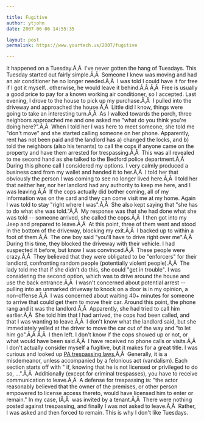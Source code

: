 ```yaml
---

title: Fugitive
author: ytjohn
date: 2007-06-06 14:55:35

layout: post
permalink: https://www.yourtech.us/2007/fugitive

---
```

It happened on a Tuesday.Ã‚Â  I've never gotten the hang of Tuesdays.
This Tuesday started out fairly simple.Ã‚Â  Someone I knew was moving and had an air conditioner he no longer needed.Ã‚Â  I was told I could have it for free if I got it myself.. otherwise, he would leave it behind.Ã‚Â Ã‚Â  Free is usually a good price to pay for a known working air conditioner, so I accepted.
Last evening, I drove to the house to pick up my purchase.Ã‚Â  I pulled into the driveway and approached the house.Ã‚Â  Little did I know, things were going to take an interesting turn.Ã‚Â  As I walked towards the porch, three neighbors approached me and one asked me "what do you think you're doing here?".Ã‚Â  When I told her I was here to meet someone, she told me "don't move" and she started calling someone on her phone.
Apparently, rent has not been paid and the landlord has a) changed the locks, and b) told the neighbors (also his tenants) to call the cops if anyone came on the property and have them arrested for trespassing.Ã‚Â  This was all revealed to me second hand as she talked to the Bedford police department.Ã‚Â  During this phone call I considered my options.
I very calmly produced a business card from my wallet and handed it to her.Ã‚Â  I told her that obviously the person I was coming to see no longer lived here.Ã‚Â  I told her that neither her, nor her landlord had any authority to keep me here, and I was leaving.Ã‚Â  If the cops actually did bother coming, all of my information was on the card and they can come visit me at my home.
Again I was told to stay "right where I was".Ã‚Â  She also kept saying that "she has to do what she was told."Ã‚Â  My response was that she had done what she was told -- someone arrived, she called the cops.Ã‚Â  I then got into my Jeep and prepared to leave.Ã‚Â  At this point, three of them went and stood in the bottom of the driveway, blocking my exit.Ã‚Â  I backed up to within a foot of them.Ã‚Â  The one boy said "you'll have to drive right over me".Ã‚Â   During this time, they blocked the driveway with their vehicle.
I had suspected it before, but know I was convinced.Ã‚Â  These people were crazy.Ã‚Â  They believed that they were obligated to be "enforcers" for their landlord, confronting random people (potentially violent people).Ã‚Â  The lady told me that if she didn't do this, she could "get in trouble".
I was considering the second option, which was to drive around the house and use the back entrance.Ã‚Â  I wasn't concerned about potential arrest -- pulling into an unmarked driveway to knock on a door is in my opinion, a non-offense.Ã‚Â   I was concerned about waiting 40+ minutes for someone to arrive that could get them to move their car.
Around this point, the phone rang and it was the landlord.Ã‚Â  Apparently, she had tried to call him earlier.Ã‚Â  She told him that I had arrived, the cops had been called, and that I was wanting to leave.Ã‚Â  I don't know what the landlord said, but she immediately yelled at the driver to move the car out of the way and "to let him go".Ã‚Â Ã‚Â  I then left.
I don't know if the cops showed up or not, or what would have been said.Ã‚Â  I have received no phone calls or visits.Ã‚Â  I don't actually consider myself a fugitive, but it makes for a great title.
I was curious and looked up <a href="http://members.aol.com/statutesPA/18.Cp.35.html">PA trespassing laws.</a>Ã‚Â  Generally, it is a misdemeanor, unless accompanied by a felonious act (vandalism). Each section starts off with " if, knowing that he is not licensed or privileged to do so, ...".Ã‚Â  Additionally (except for criminal trespasses), you have to receive communication to leave.Ã‚Â  A defense for trespassing is: "the actor reasonably believed that the owner of the premises, or other person empowered to license access thereto, would have licensed him to enter or remain."
In my case, IÃ‚Â  was invited by a tenant.Ã‚Â  There were nothing posted against trespassing, and finally I was not asked to leave.Ã‚Â  Rather, I was asked and then forced to remain.
This is why I don't like Tuesdays.
